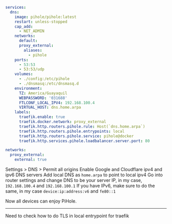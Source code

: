 ```yaml
services:
  dns:
    image: pihole/pihole:latest
    restart: unless-stopped
    cap_add:
      - NET_ADMIN
    networks:
      default:
      proxy_external:
        aliases:
          - pihole
    ports:
      - 53:53
      - 53:53/udp
    volumes:
      - ./config:/etc/pihole
      - ./dnsmasq:/etc/dnsmasq.d
    environment:
      TZ: America/Guayaquil
      WEBPASSWORD: '031688'
      FTLCONF_LOCAL_IPV4: 192.168.100.4
      VIRTUAL_HOST: dns.home.arpa
    labels:
      traefik.enable: true
      traefik.docker.network: proxy_external
      traefik.http.routers.pihole.rule: Host(`dns.home.arpa`)
      traefik.http.routers.pihole.entrypoints: local
      traefik.http.routers.pihole.service: pihole@docker
      traefik.http.services.pihole.loadbalancer.server.port: 80

networks:
  proxy_external:
    external: true
```


Settings > DNS > Permit all origins
Enable Google and Cloudflare ipv4 and ipv6 DNS servers
Add local DNS as `home.arpa` to point to local ipv4
Go into router settings and change DNS to be your server IP, in my case, `192.168.100.4` and `192.168.100.1`
If you have IPv6, make sure to do the same, in my case `device:ip:address:v6` and `fe80::1`

Now all devices can enjoy PiHole.


---

Need to check how to do TLS in local entrypoint for traefik
